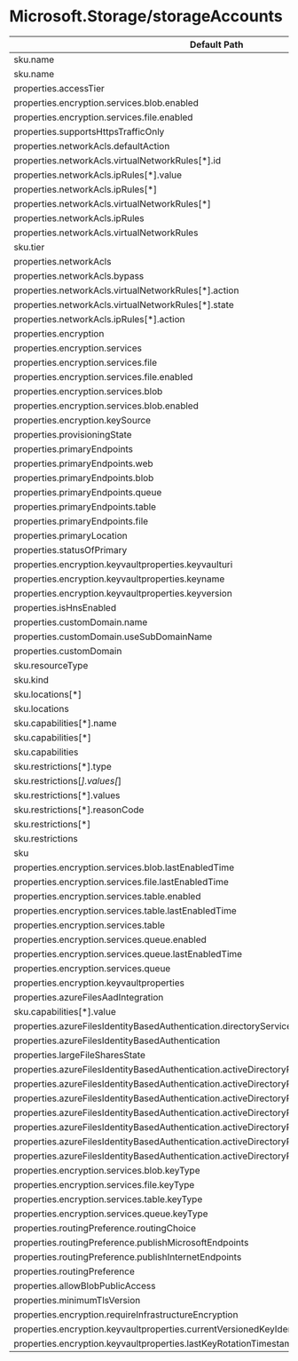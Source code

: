 # Microsoft.Storage/storageAccounts

| Default Path | Alias |
|---|---|
| sku.name | Microsoft.Storage/storageAccounts/accountType |
| sku.name | Microsoft.Storage/storageAccounts/sku.name |
| properties.accessTier | Microsoft.Storage/storageAccounts/accessTier |
| properties.encryption.services.blob.enabled | Microsoft.Storage/storageAccounts/enableBlobEncryption |
| properties.encryption.services.file.enabled | Microsoft.Storage/storageAccounts/enableFileEncryption |
| properties.supportsHttpsTrafficOnly | Microsoft.Storage/storageAccounts/supportsHttpsTrafficOnly |
| properties.networkAcls.defaultAction | Microsoft.Storage/storageAccounts/networkAcls.defaultAction |
| properties.networkAcls.virtualNetworkRules[*].id | Microsoft.Storage/storageAccounts/networkAcls.virtualNetworkRules[*].id |
| properties.networkAcls.ipRules[*].value | Microsoft.Storage/storageAccounts/networkAcls.ipRules[*].value |
| properties.networkAcls.ipRules[*] | Microsoft.Storage/storageAccounts/networkAcls.ipRules[*] |
| properties.networkAcls.virtualNetworkRules[*] | Microsoft.Storage/storageAccounts/networkAcls.virtualNetworkRules[*] |
| properties.networkAcls.ipRules | Microsoft.Storage/storageAccounts/networkAcls.ipRules |
| properties.networkAcls.virtualNetworkRules | Microsoft.Storage/storageAccounts/networkAcls.virtualNetworkRules |
| sku.tier | Microsoft.Storage/storageAccounts/sku.tier |
| properties.networkAcls | Microsoft.Storage/storageAccounts/networkAcls |
| properties.networkAcls.bypass | Microsoft.Storage/storageAccounts/networkAcls.bypass |
| properties.networkAcls.virtualNetworkRules[*].action | Microsoft.Storage/storageAccounts/networkAcls.virtualNetworkRules[*].action |
| properties.networkAcls.virtualNetworkRules[*].state | Microsoft.Storage/storageAccounts/networkAcls.virtualNetworkRules[*].state |
| properties.networkAcls.ipRules[*].action | Microsoft.Storage/storageAccounts/networkAcls.ipRules[*].action |
| properties.encryption | Microsoft.Storage/storageAccounts/encryption |
| properties.encryption.services | Microsoft.Storage/storageAccounts/encryption.services |
| properties.encryption.services.file | Microsoft.Storage/storageAccounts/encryption.services.file |
| properties.encryption.services.file.enabled | Microsoft.Storage/storageAccounts/encryption.services.file.enabled |
| properties.encryption.services.blob | Microsoft.Storage/storageAccounts/encryption.services.blob |
| properties.encryption.services.blob.enabled | Microsoft.Storage/storageAccounts/encryption.services.blob.enabled |
| properties.encryption.keySource | Microsoft.Storage/storageAccounts/encryption.keySource |
| properties.provisioningState | Microsoft.Storage/storageAccounts/provisioningState |
| properties.primaryEndpoints | Microsoft.Storage/storageAccounts/primaryEndpoints |
| properties.primaryEndpoints.web | Microsoft.Storage/storageAccounts/primaryEndpoints.web |
| properties.primaryEndpoints.blob | Microsoft.Storage/storageAccounts/primaryEndpoints.blob |
| properties.primaryEndpoints.queue | Microsoft.Storage/storageAccounts/primaryEndpoints.queue |
| properties.primaryEndpoints.table | Microsoft.Storage/storageAccounts/primaryEndpoints.table |
| properties.primaryEndpoints.file | Microsoft.Storage/storageAccounts/primaryEndpoints.file |
| properties.primaryLocation | Microsoft.Storage/storageAccounts/primaryLocation |
| properties.statusOfPrimary | Microsoft.Storage/storageAccounts/statusOfPrimary |
| properties.encryption.keyvaultproperties.keyvaulturi | Microsoft.Storage/storageAccounts/encryption.keyvaultproperties.keyvaulturi |
| properties.encryption.keyvaultproperties.keyname | Microsoft.Storage/storageAccounts/encryption.keyvaultproperties.keyname |
| properties.encryption.keyvaultproperties.keyversion | Microsoft.Storage/storageAccounts/encryption.keyvaultproperties.keyversion |
| properties.isHnsEnabled | Microsoft.Storage/storageAccounts/isHnsEnabled |
| properties.customDomain.name | Microsoft.Storage/storageAccounts/customDomain.name |
| properties.customDomain.useSubDomainName | Microsoft.Storage/storageAccounts/customDomain.useSubDomainName |
| properties.customDomain | Microsoft.Storage/storageAccounts/customDomain |
| sku.resourceType | Microsoft.Storage/storageAccounts/sku.resourceType |
| sku.kind | Microsoft.Storage/storageAccounts/sku.kind |
| sku.locations[*] | Microsoft.Storage/storageAccounts/sku.locations[*] |
| sku.locations | Microsoft.Storage/storageAccounts/sku.locations |
| sku.capabilities[*].name | Microsoft.Storage/storageAccounts/sku.capabilities[*].name |
| sku.capabilities[*] | Microsoft.Storage/storageAccounts/sku.capabilities[*] |
| sku.capabilities | Microsoft.Storage/storageAccounts/sku.capabilities |
| sku.restrictions[*].type | Microsoft.Storage/storageAccounts/sku.restrictions[*].type |
| sku.restrictions[*].values[*] | Microsoft.Storage/storageAccounts/sku.restrictions[*].values[*] |
| sku.restrictions[*].values | Microsoft.Storage/storageAccounts/sku.restrictions[*].values |
| sku.restrictions[*].reasonCode | Microsoft.Storage/storageAccounts/sku.restrictions[*].reasonCode |
| sku.restrictions[*] | Microsoft.Storage/storageAccounts/sku.restrictions[*] |
| sku.restrictions | Microsoft.Storage/storageAccounts/sku.restrictions |
| sku | Microsoft.Storage/storageAccounts/sku |
| properties.encryption.services.blob.lastEnabledTime | Microsoft.Storage/storageAccounts/encryption.services.blob.lastEnabledTime |
| properties.encryption.services.file.lastEnabledTime | Microsoft.Storage/storageAccounts/encryption.services.file.lastEnabledTime |
| properties.encryption.services.table.enabled | Microsoft.Storage/storageAccounts/encryption.services.table.enabled |
| properties.encryption.services.table.lastEnabledTime | Microsoft.Storage/storageAccounts/encryption.services.table.lastEnabledTime |
| properties.encryption.services.table | Microsoft.Storage/storageAccounts/encryption.services.table |
| properties.encryption.services.queue.enabled | Microsoft.Storage/storageAccounts/encryption.services.queue.enabled |
| properties.encryption.services.queue.lastEnabledTime | Microsoft.Storage/storageAccounts/encryption.services.queue.lastEnabledTime |
| properties.encryption.services.queue | Microsoft.Storage/storageAccounts/encryption.services.queue |
| properties.encryption.keyvaultproperties | Microsoft.Storage/storageAccounts/encryption.keyvaultproperties |
| properties.azureFilesAadIntegration | Microsoft.Storage/storageAccounts/azureFilesAadIntegration |
| sku.capabilities[*].value | Microsoft.Storage/storageAccounts/sku.capabilities[*].value |
| properties.azureFilesIdentityBasedAuthentication.directoryServiceOptions | Microsoft.Storage/storageAccounts/azureFilesIdentityBasedAuthentication.directoryServiceOptions |
| properties.azureFilesIdentityBasedAuthentication | Microsoft.Storage/storageAccounts/azureFilesIdentityBasedAuthentication |
| properties.largeFileSharesState | Microsoft.Storage/storageAccounts/largeFileSharesState |
| properties.azureFilesIdentityBasedAuthentication.activeDirectoryProperties.domainName | Microsoft.Storage/storageAccounts/azureFilesIdentityBasedAuthentication.activeDirectoryProperties.domainName |
| properties.azureFilesIdentityBasedAuthentication.activeDirectoryProperties.netBiosDomainName | Microsoft.Storage/storageAccounts/azureFilesIdentityBasedAuthentication.activeDirectoryProperties.netBiosDomainName |
| properties.azureFilesIdentityBasedAuthentication.activeDirectoryProperties.forestName | Microsoft.Storage/storageAccounts/azureFilesIdentityBasedAuthentication.activeDirectoryProperties.forestName |
| properties.azureFilesIdentityBasedAuthentication.activeDirectoryProperties.domainGuid | Microsoft.Storage/storageAccounts/azureFilesIdentityBasedAuthentication.activeDirectoryProperties.domainGuid |
| properties.azureFilesIdentityBasedAuthentication.activeDirectoryProperties.domainSid | Microsoft.Storage/storageAccounts/azureFilesIdentityBasedAuthentication.activeDirectoryProperties.domainSid |
| properties.azureFilesIdentityBasedAuthentication.activeDirectoryProperties.azureStorageSid | Microsoft.Storage/storageAccounts/azureFilesIdentityBasedAuthentication.activeDirectoryProperties.azureStorageSid |
| properties.azureFilesIdentityBasedAuthentication.activeDirectoryProperties | Microsoft.Storage/storageAccounts/azureFilesIdentityBasedAuthentication.activeDirectoryProperties |
| properties.encryption.services.blob.keyType | Microsoft.Storage/storageAccounts/encryption.services.blob.keyType |
| properties.encryption.services.file.keyType | Microsoft.Storage/storageAccounts/encryption.services.file.keyType |
| properties.encryption.services.table.keyType | Microsoft.Storage/storageAccounts/encryption.services.table.keyType |
| properties.encryption.services.queue.keyType | Microsoft.Storage/storageAccounts/encryption.services.queue.keyType |
| properties.routingPreference.routingChoice | Microsoft.Storage/storageAccounts/routingPreference.routingChoice |
| properties.routingPreference.publishMicrosoftEndpoints | Microsoft.Storage/storageAccounts/routingPreference.publishMicrosoftEndpoints |
| properties.routingPreference.publishInternetEndpoints | Microsoft.Storage/storageAccounts/routingPreference.publishInternetEndpoints |
| properties.routingPreference | Microsoft.Storage/storageAccounts/routingPreference |
| properties.allowBlobPublicAccess | Microsoft.Storage/storageAccounts/allowBlobPublicAccess |
| properties.minimumTlsVersion | Microsoft.Storage/storageAccounts/minimumTlsVersion |
| properties.encryption.requireInfrastructureEncryption | Microsoft.Storage/storageAccounts/encryption.requireInfrastructureEncryption |
| properties.encryption.keyvaultproperties.currentVersionedKeyIdentifier | Microsoft.Storage/storageAccounts/encryption.keyvaultproperties.currentVersionedKeyIdentifier |
| properties.encryption.keyvaultproperties.lastKeyRotationTimestamp | Microsoft.Storage/storageAccounts/encryption.keyvaultproperties.lastKeyRotationTimestamp |

